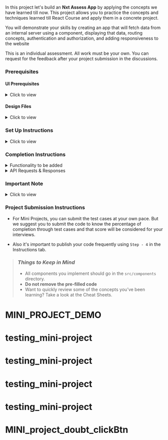 In this project let's build an **Nxt Assess App** by applying the concepts we have learned till now. This project allows you to practice the concepts and techniques learned till React Course and apply them in a concrete project.

You will demonstrate your skills by creating an app that will fetch data from an internal server using a component, displaying that data, routing concepts, authentication and authorization, and adding responsiveness to the website

This is an individual assessment. All work must be your own. You can request for the feedback after your project submission in the discussions.

### Prerequisites

#### UI Prerequisites

<details>
<summary>Click to view</summary>

- What is Figma?
  - Figma is a vector graphics editor and prototyping tool which is primarily web-based. You can check more info on the <a href="https://www.figma.com/" target="_blank">website</a>
- Create a Free account in Figma.
  - Kindly follow the instructions as shown in <a href="https://www.youtube.com/watch?v=hrHL2VLMl7g&t=37s" target="_blank">this</a> video to create a free Figma account. Watch the video upto **00:50**
- How to Check CSS in Figma?
  - Kindly follow the instructions as shown in <a href="https://www.youtube.com/watch?v=B242nuM3y2s" target="_blank">this</a> video to check CSS in a Figma screen. Watch the video upto **02:45**.
- Export Images in Figma screen

  - Kindly follow the instructions as shown in <a href="https://www.youtube.com/watch?v=NpzL1MONwaw" target="_blank">this</a> video to export images from a Figma screen.
  - Click on the Export button to get Export options as shown in the below image.

  <div style="text-align:center;margin:10px 0px 0px 45px;width:200px;">
    <img src="https://assets.ccbp.in/frontend/react-js/figma-export-option.png" />
  </div>

- Upload your exported images from Figma to Cloudinary and get image URLs from Cloudinary. Refer <a href="https://learning.ccbp.in/projects/course?c_id=fe4c935d-3ad5-4bb8-a1a5-9b045ae70010&s_id=2f72d6fe-09a7-4c0a-b0db-196740c853a0&t_id=6535e48d-fb4e-45c4-9654-3da423c79e26" target="_blank">this</a> session for better understanding.

</details>

#### Design Files

<details>
<summary>Click to view</summary>

- You can check the **Design Files** for different devices <a href="https://www.figma.com/file/zrXNYeUKIuICnGbGGg0jt2/NXT-Assess" target="_blank">here</a>.

</details>

### Set Up Instructions

<details>
<summary>Click to view</summary>

- Download dependencies by running `npm install`
- Start up the app using `npm start`
</details>

### Completion Instructions

<details>
<summary>Functionality to be added</summary>
<br/>
The app must have the following functionalities

- **Login Route**

  - When an invalid credentials are provided and the **Login** button is clicked, then the respective error message received from the response should be displayed
  - When a valid credentials are provided and the **Login** button is clicked, then the page should be navigated to the Home Route
  - When an _unauthenticated_ user tries to access the Home Route, Assessment Route and Results Route, then the page should be navigated to Login Route
  - When an _authenticated_ user tries to access the Home Route, Assessment Route and Results Route, then the page should be navigated to the respective route
  - When an _authenticated_ user tries to access the Login Route, then the page should be navigated to the Home Route
  - When the **Show Password** checkbox is checked, then the password should be shown
  - When the **Show Password** checkbox is unchecked, then the password should be masked

- **Home Route**

  - When an authenticated user opens the Home Route,
    - When the **Start Assessment** button is clicked, then the page should be navigated to the Assessment Route

- **Assessment Route**

  - When an authenticated user opens the Assessment Route,

    - An HTTP GET request should be made to **questionsApiUrl**

      - **_loader_** should be displayed while fetching the data
      - After the data is fetched successfully,
        - The text of the first question, along with its corresponding options from the list of questions received in the response, should be displayed.
          - If the `option_type` value is `DEFAULT`, then the default options view should be displayed as shown in the Figma
          - If the `option_type` value is `IMAGE`, then the image options view should be displayed as shown in the Figma
          - If the `option_type` value is `SINGLE SELECT`, then the single select options view should be displayed as shown in the Figma
        - The **Next Question** button should be displayed
        - Answered questions count should be `0`
        - Unanswered questions count should be equal to the total number of questions received from the response
        - The timer should start running backwards from the timer limit value set
      - If the HTTP GET request made is unsuccessful, then the failure view should be displayed as shown in the Figma
        - When the **Retry** button is clicked, an HTTP GET request should be made to **questionsApiUrl**
      - When a question number in the question numbers list is clicked,
        - If the `option_type` value is `DEFAULT`, then the default options view should be displayed as shown in the Figma
        - If the `option_type` value is `IMAGE`, then the image options view should be displayed as shown in the Figma
        - If the `option_type` value is `SINGLE SELECT`, then the single select options view should be displayed as shown in the Figma

    - When the **Next Question** button is clicked, then the next question text and its corresponding options should be displayed
    - If the active question has the `option_type` value as either `DEFAULT` or `IMAGE` and an option is selected,
      - Selected option should be highlighted as shown in the Figma
      - Answered questions count should be incremented by one
      - Unanswered questions count should be decremented by one
    - If the active question has the `option_type` value as `SINGLE_SELECT`
      - First option is selected by default
      - Answered questions count should be incremented by one
      - Unanswered questions count should be decremented by one
    - When a question number in the question numbers list is clicked, if that has already been answered,
      - The user should be able to see the selected option
      - The user should be able to change the selected option
      - Answered questions count and unanswered questions count should remain the same
    - When the last question number in the question numbers list is clicked,
      - The **Next Question** button should not be displayed
    - When the **Submit Assessment** button is clicked within the time limit, then the assessment should end, and the page should be navigated to Results Route
    - When the timer has ended,
      - Assessment should end, and the page should be navigated to Results Route

- **Results Route**

  - When the **Submit Assessment** button in the Assessment Route is clicked within the time, then the submit view should be displayed as shown in the Figma

    - The score achieved should be displayed
    - Time taken to submit the assessment should be displayed

  - When the timer has ended, then the time up view should be displayed as shown in the Figma

    - The score achieved before the timer has ended should be displayed

  - When the **Reattempt** button is clicked,
    - Both score and time taken values should be reset to `0`
    - Page should be navigated to Assessment Route
    - User should be able to reattempt the assessment.

- **Not Found Route**

  - When a random path is provided as the URL, then the page should navigate to the Not Found Route

- **Header**

  - When the **website logo** image in the Header is clicked, the page should be navigated to the Home Route
  - When the **Logout** button in the Header is clicked in Home or Assessment or Results Route, then the page should be navigated to the Login Route

- Users should be able to view the website responsively in mobile view, tablet view as well

  </details>

<details>
<summary>API Requests & Responses</summary>
<br/>

**loginApiUrl**

#### API: `https://apis.ccbp.in/login`

#### Method: `POST`

#### Request:

```json
{
  "username": "rahul",
  "password": "rahul@2021"
}
```

#### Description:

Returns a response based on the credentials provided

#### Sample Success Response

```json
{
  "jwt_token": "eyJhbGciOiJIUzI1NiIsInR5cCI6IkpXVCJ9.eyJ1c2VybmFtZSI6InJhaHVsIiwicm9sZSI6IlBSSU1FX1VTRVIiLCJpYXQiOjE2MTk2Mjg2MTN9. nZDlFsnSWArLKKeF0QbmdVfLgzUbx1BGJsqa2kc_21Y"
}
```

#### Sample Failure Response

```json
{
  "status_code": 404,
  "error_msg": "Username is not found"
}
```

**questionsApiUrl**

#### API: `https://apis.ccbp.in/assess/questions`

#### Method: `GET`

#### Description:

Returns a response containing the list of all questions

#### Sample Response

```json
{
  "total": 10,
  "questions": [
    {
      "id": "4c08f8e2-d69a-4cfa-9245-b76bdf3588d1",
      "options_type": "DEFAULT",
      "question_text": "React JS is developed by?",
      "options": [
        {
          "id": "a8222953-e043-4873-abee-bc5dae13ee51",
          "text": "Facebook",
          "is_correct": "true"
        },
        {
          "id": "0d5470e9-915e-400f-b495-930291046216",
          "text": "Twitter",
          "is_correct": "false"
        },
        "..."
      ]
    },
    "..."
  ]
}
```

</details>

### Important Note

<details>
<summary>Click to view</summary>

<br/>

**The following instructions are required for the tests to pass**

- **Note:**

  - For Mini Projects, You have to use HTML elements to style the React Components. Usage of `styled-components` (CSS in JS) to style React components are not supported in Mini Projects. Test cases won't be passed, if you use styled components.
  - Refer to the below Example for the usage of `data-testid` in the HTML elements
    - Example: `<div data-testid="questionItem" className="question-item"/>`

- **Routes**

  - `Home` Route should consist of `/` in the URL path
  - `Assessment` Route should consist of `/assessment` in the URL path
  - `Results` Route should consist of `/results` in the URL path

  - **Header**

    - The Nxt Assess Logo image in Header should consist of alt attribute value as `website logo`

- **Login Route**

  - The Nxt Assess Logo image should consist of alt attribute value as `login website logo`

- **Home Route**

  - The Assessment image should consist of alt attribute value as `assessment`.
  - Kindly follow the assessment instructions as shown in figma.

- **Assessment Route**

  - Duration of the Assessment must be 10 minutes
  - The Failure View image should consist of alt attribute value as `failure view`
  - Wrap the `Loader` component with an HTML container element and add the `data-testid` attribute value as **loader** to it

  ```jsx
  <div className="loader-container" data-testid="loader">
    <Loader type="ThreeDots" color="#263868" height={50} width={50} />
  </div>
  ```

  - The question with `options_type` is `IMAGE`, options should have alt attribute value as the value of the key `text` of each option item in the corresponding question from the list of questions from the received response

- **Results Route**

  - The Submit image should consist of alt attribute value as `submit`
  - The Time Up image should consist of alt attribute value as `time up`

- **Not Found Route**
  - The Not Found image should consist of alt attribute value as `not found`

</details>

### Project Submission Instructions

- For Mini Projects, you can submit the test cases at your own pace. But we suggest you to submit the code to know the percentage of completion through test cases and that score will be considered for your interviews.

- Also it's important to publish your code frequently using `Step - 4` in the Instructions tab.

> ### _Things to Keep in Mind_
>
> - All components you implement should go in the `src/components` directory.
> - **Do not remove the pre-filled code**
> - Want to quickly review some of the concepts you’ve been learning? Take a look at the Cheat Sheets.
# MINI_PROJECT_DEMO
# testing_mini-project
# testing_mini-project
# testing_mini-project
# testing_mini-project
# MINI_project_doubt_clickBtn
